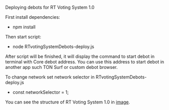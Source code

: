Deploying debots for RT Voting System 1.0

First install dependencies:

* npm install

Then start script:

* node RTvotingSystemDebots-deploy.js

After script will be finished, it will display the command to start debot in terminal with Core debot address.
You can use this address to start debot in another app such TON Surf or custom debot browser.

To change network set network selector in RTvotingSystemDebots-deploy.js

* const networkSelector = 1;

You can see the structure of RT Voting System 1.0 in [image](https://github.com/radianceteam/voting-audit/blob/master/debots/DeBot_menu_structure.png).